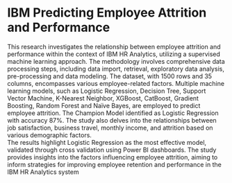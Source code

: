 # IBM Predicting Employee Attrition and Performance

This research investigates the relationship between employee attrition and performance within the context of IBM HR Analytics, utilizing a supervised machine learning approach. The methodology involves comprehensive data processing steps, including data import, retrieval, exploratory data analysis, pre-processing and data modeling. The dataset, with 1500 rows and 35 columns, encompasses various employee-related factors. Multiple machine learning models, such as Logistic Regression, Decision Tree, Support Vector Machine, K-Nearest Neighbor, XGBoost, CatBoost, Gradient Boosting, Random Forest and Naïve Bayes, are employed to predict employee attrition. The Champion Model identified as Logistic Regression with accuracy
87%. The study also delves into the relationships between job satisfaction, business travel, monthly income, and attrition based on various demographic factors.
<br>
The results highlight Logistic Regression as the most effective model, validated through cross validation using Power BI dashboards. The study provides insights into the factors influencing employee attrition, aiming to inform strategies for improving employee retention and performance in the IBM HR Analytics system
